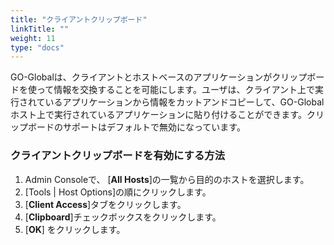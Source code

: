 ```yaml
---
title: "クライアントクリップボード"
linkTitle: ""
weight: 11
type: "docs"
---
```

GO-Globalは、クライアントとホストベースのアプリケーションがクリップボードを使って情報を交換することを可能にします。ユーザは、クライアント上で実行されているアプリケーションから情報をカットアンドコピーして、GO-Globalホスト上で実行されているアプリケーションに貼り付けることができます。クリップボードのサポートはデフォルトで無効になっています。

### クライアントクリップボードを有効にする方法

1. Admin Consoleで、 [**All Hosts**]の一覧から目的のホストを選択します。
2. [Tools | Host Options]の順にクリックします。
3. [**Client Access**]タブをクリックします。
4. [**Clipboard**]チェックボックスをクリックします。
5. [**OK**] をクリックします。
